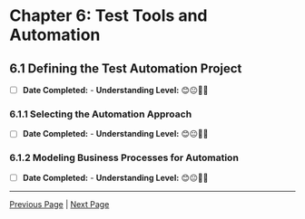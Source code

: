 # Chapter 6: Test Tools and Automation

## 6.1 Defining the Test Automation Project

- [ ] **Date Completed:** - **Understanding Level:** 😊😐🤢🤮

### 6.1.1 Selecting the Automation Approach

- [ ] **Date Completed:** - **Understanding Level:** 😊😐🤢🤮

### 6.1.2 Modeling Business Processes for Automation

- [ ] **Date Completed:** - **Understanding Level:** 😊😐🤢🤮

---

[Previous Page](../5-reviews/5.2-using-checklists-in-reviews.md) | [Next Page](6.2-specific-test-tools.md)
